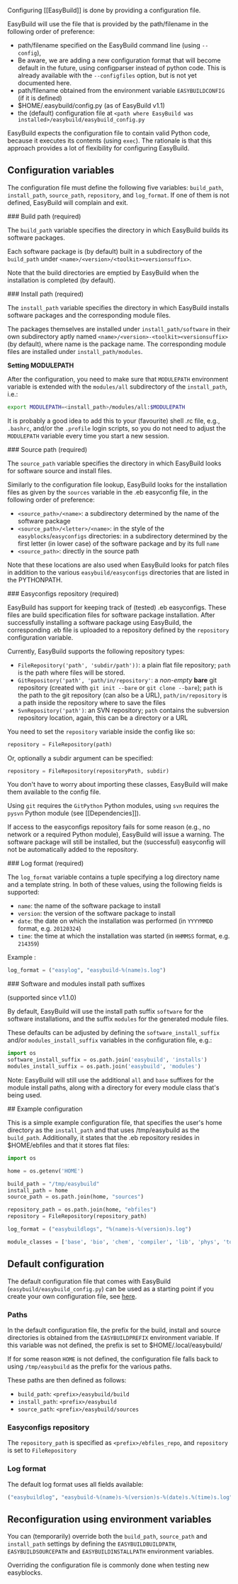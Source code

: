 Configuring [[EasyBuild]] is done by providing a configuration file.

EasyBuild will use the file that is provided by the path/filename in the following order of preference:

* path/filename specified on the EasyBuild command line (using `--config`),
 * Be aware, we are adding a new configuration format that will become default in the future, using configparser instead of python code. This is already available with the `--configfiles` option, but is not yet documented here.
* path/filename obtained from the environment variable `EASYBUILDCONFIG` (if it is defined)
* $HOME/.easybuild/config.py (as of EasyBuild v1.1)
* the (default) configuration file at `<path where EasyBuild was installed>/easybuild/easybuild_config.py`

EasyBuild expects the configuration file to contain valid Python code, because it executes its contents (using `exec`).
The rationale is that this approach provides a lot of flexibility for configuring EasyBuild.


## Configuration variables

The configuration file must define the following five variables: `build_path`, `install_path`, `source_path`, `repository`, and `log_format`.
If one of them is not defined, EasyBuild will complain and exit.


<a name="wiki-build_path">
### Build path (required)

The `build_path` variable specifies the directory in which EasyBuild builds its software packages.

Each software package is (by default) built in a subdirectory of the `build_path` under `<name>/<version>/<toolkit><versionsuffix>`.

Note that the build directories are emptied by EasyBuild when the installation is completed (by default).


<a name="wiki-install_path">
### Install path (required)

The `install_path` variable specifies the directory in which EasyBuild installs software packages and the corresponding module files.

The packages themselves are installed under `install_path/software` in their own subdirectory aptly named `<name>/<version>-<toolkit><versionsuffix>`
(by default), where name is the package name. The corresponding module files are installed under `install_path/modules`.

**Setting MODULEPATH**

After the configuration, you need to make sure that `MODULEPATH` environment variable is extended with the `modules/all` subdirectory of the `install_path`, i.e.:

```bash
export MODULEPATH=<install_path>/modules/all:$MODULEPATH
```

It is probably a good idea to add this to your (favourite) shell .rc file, e.g.,  `.bashrc`, and/or the `.profile` login scripts,
so you do not need to adjust the `MODULEPATH` variable every time you start a new session.


<a name="wiki-source_path">
### Source path (required)

The `source_path` variable specifies the directory in which EasyBuild looks for software source and install files.

Similarly to the configuration file lookup, EasyBuild looks for the installation files as given by the `sources` variable
in the .eb easyconfig file, in the following order of preference:

* `<source_path>/<name>`: a subdirectory determined by the name of the software package
* `<source_path>/<letter>/<name>`: in the style of the `easyblocks`/`easyconfigs` directories:
  in a subdirectory determined by the first letter (in lower case) of the software package and by its full `name`
* `<source_path>`: directly in the source path

Note that these locations are also used when EasyBuild looks for patch files in addition to the various `easybuild/easyconfigs`
directories that are listed in the PYTHONPATH.


<a name="wiki-repository">
### Easyconfigs repository (required)

EasyBuild has support for keeping track of (tested) .eb easyconfigs. These files are build specification files for software package installation.
After successfully installing a software package using EasyBuild, the corresponding .eb file is uploaded to a repository defined by the `repository` configuration variable.

Currently, EasyBuild supports the following repository types:

* `FileRepository('path', 'subdir/path'))`: a plain flat file repository; `path` is the path where files will be stored.
* `GitRepository('path', 'path/in/repository'`: a _non-empty_ **bare** git repository (created with `git init --bare` or `git clone --bare`);
   `path` is the path to the git repository (can also be a URL), `path/in/repository` is a path inside the repository where to save the files
* `SvnRepository('path')`: an SVN repository; `path` contains the subversion repository location, again, this can be a directory or a URL

You need to set the `repository` variable inside the config like so:
```python
repository = FileRepository(path)
```

Or, optionally a subdir argument can be specified:

```python
repository = FileRepository(repositoryPath, subdir)
```

You don't have to worry about importing these classes, EasyBuild will make them available to the config file.

Using `git` requires the `GitPython` Python modules, using `svn` requires the `pysvn` Python module (see [[Dependencies]]).

If access to the easyconfigs repository fails for some reason (e.g., no network or a required Python module), EasyBuild will
issue a warning. The software package will still be installed, but the (successful) easyconfig will not be automatically added to the repository.


<a name="wiki-log_format">
### Log format (required)

The `log_format` variable contains a tuple specifying a log directory name and a template string. In both of these values, using the following fields is supported:

* `name`: the name of the software package to install
* `version`: the version of the software package to install
* `date`: the date on which the installation was performed (in `YYYYMMDD` format, e.g. `20120324`)
* `time`: the time at which the installation was started (in `HHMMSS` format, e.g. `214359`)

Example :

```python
log_format = ("easylog", "easybuild-%(name)s.log")
```

<a name="wiki-install_suffixes">
### Software and modules install path suffixes

(supported since v1.1.0)

By default, EasyBuild will use the install path suffix `software` for the software installations, and the suffix `modules` for the generated module files.

These defaults can be adjusted by defining the `software_install_suffix` and/or `modules_install_suffix` variables in the configuration file, e.g.:

```python
import os
software_install_suffix = os.path.join('easybuild', 'installs')
modules_install_suffix = os.path.join('easybuild', 'modules')
```

Note: EasyBuild will still use the additional `all` and `base` suffixes for the module install paths, along with a directory for every module class that's being used.

<a name="wiki-example_config">
## Example configuration

This is a simple example configuration file, that specifies the user's home directory as the `install_path` and  that uses /tmp/easybuild as the `build_path`.
Additionally, it states that the .eb repository resides in $HOME/ebfiles and that it stores flat files:

```python
import os

home = os.getenv('HOME')

build_path = "/tmp/easybuild"
install_path = home
source_path = os.path.join(home, "sources")

repository_path = os.path.join(home, "ebfiles")
repository = FileRepository(repository_path)

log_format = ("easybuildlogs", "%(name)s-%(version)s.log")

module_classes = ['base', 'bio', 'chem', 'compiler', 'lib', 'phys', 'tools']
```


## Default configuration

The default configuration file that comes with EasyBuild (`easybuild/easybuild_config.py`) can be used as a starting point if you create your own configuration file,
see [here](https://github.com/hpcugent/easybuild-framework/tree/master/easybuild/easybuild_config.py).


### Paths

In the default configuration file, the prefix for the build, install and source directories is obtained from the `EASYBUILDPREFIX` environment variable.
If this variable was not defined, the prefix is set to $HOME/.local/easybuild/

If for some reason `HOME` is not defined, the configuration file falls back to using `/tmp/easybuild` as the prefix for the various paths.

These paths are then defined as follows:

* `build_path`: `<prefix>/easybuild/build`
* `install_path`: `<prefix>/easybuild`
* `source_path`: `<prefix>/easybuild/sources`


### Easyconfigs repository

The `repository_path` is specified as `<prefix>/ebfiles_repo`, and
`repository` is set to `FileRepository`


### Log format

The default log format uses all fields available:

```python
("easybuildlog", "easybuild-%(name)s-%(version)s-%(date)s.%(time)s.log")
```

## Reconfiguration using environment variables

You can (temporarily) override both the `build_path`, `source_path` and `install_path` settings by defining the `EASYBUILDBUILDPATH`,
`EASYBUILDSOURCEPATH` and `EASYBUILDINSTALLPATH` environment variables.

Overriding the configuration file is commonly done when testing new easyblocks.